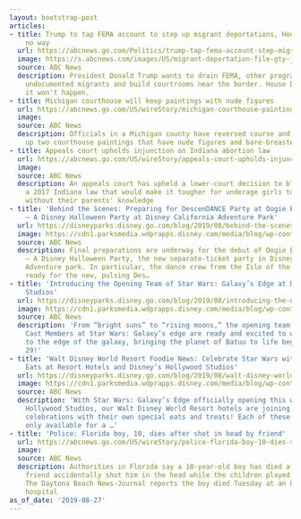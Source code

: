 ```yaml
---
layout: bootstrap-post
articles:
- title: Trump to tap FEMA account to step up migrant deportations, House Dems say
    no way
  url: https://abcnews.go.com/Politics/trump-tap-fema-account-step-migrant-deportations-house/story?id=65228929
  image: https://s.abcnews.com/images/US/migrant-deportation-file-gty-jef-190821_hpMain_1_16x9_992.jpg
  source: ABC News
  description: President Donald Trump wants to drain FEMA, other programs to go after
    undocumented migrants and build courtrooms near the border. House Democrats says
    it won't happen.
- title: Michigan courthouse will keep paintings with nude figures
  url: https://abcnews.go.com/US/wireStory/michigan-courthouse-paintings-nude-figures-65229496
  image: 
  source: ABC News
  description: Officials in a Michigan county have reversed course and won't cover
    up two courthouse paintings that have nude figures and bare-breasted women
- title: Appeals court upholds injunction on Indiana abortion law
  url: https://abcnews.go.com/US/wireStory/appeals-court-upholds-injunction-indiana-abortion-law-65229487
  image: 
  source: ABC News
  description: An appeals court has upheld a lower-court decision to block part of
    a 2017 Indiana law that would make it tougher for underage girls to get an abortion
    without their parents' knowledge
- title: 'Behind the Scenes: Preparing for DescenDANCE Party at Oogie Boogie Bash
    – A Disney Halloween Party at Disney California Adventure Park'
  url: https://disneyparks.disney.go.com/blog/2019/08/behind-the-scenes-preparing-for-descendance-party-at-oogie-boogie-bash-a-disney-halloween-party-at-disney-california-adventure-park/
  image: https://cdn1.parksmedia.wdprapps.disney.com/media/blog/wp-content/uploads/2019/08/ddp203948023948029348230fi.jpg
  source: ABC News
  description: Final preparations are underway for the debut of Oogie Boogie Bash
    – A Disney Halloween Party, the new separate-ticket party in Disney California
    Adventure park. In particular, the dance crew from the Isle of the Lost is getting
    ready for the new, pulsing Des…
- title: 'Introducing the Opening Team of Star Wars: Galaxy’s Edge at Disney’s Hollywood
    Studios'
  url: https://disneyparks.disney.go.com/blog/2019/08/introducing-the-opening-team-of-star-wars-galaxys-edge-at-disneys-hollywood-studios/
  image: https://cdn1.parksmedia.wdprapps.disney.com/media/blog/wp-content/uploads/2019/08/nmjhnbhfgrteFI.jpg
  source: ABC News
  description: 'From “bright suns” to “rising moons,” the opening team of talented
    Cast Members at Star Wars: Galaxy’s edge are ready and excited to welcome Guests
    to the edge of the galaxy, bringing the planet of Batuu to life beginning Aug.
    29!'
- title: 'Walt Disney World Resort Foodie News: Celebrate Star Wars with Limited-Time
    Eats at Resort Hotels and Disney’s Hollywood Studios'
  url: https://disneyparks.disney.go.com/blog/2019/08/walt-disney-world-resort-foodie-news-celebrate-star-wars-with-limited-time-eats-at-resort-hotels-and-disneys-hollywood-studios/
  image: https://cdn1.parksmedia.wdprapps.disney.com/media/blog/wp-content/uploads/2019/08/swt02934802948209482fi.jpg
  source: ABC News
  description: 'With Star Wars: Galaxy’s Edge officially opening this week at Disney’s
    Hollywood Studios, our Walt Disney World Resort hotels are joining in on the galactic
    celebrations with their own special eats and treats! Each of these offerings are
    only available for a …'
- title: 'Police: Florida boy, 10, dies after shot in head by friend'
  url: https://abcnews.go.com/US/wireStory/police-florida-boy-10-dies-shot-head-friend-65229030
  image: 
  source: ABC News
  description: Authorities in Florida say a 10-year-old boy has died after his 14-year-old
    friend accidentally shot him in the head while the children played with a gun.
    The Daytona Beach News-Journal reports the boy died Tuesday at an Orlando children's
    hospital
as_of_date: '2019-08-27'
---
```


